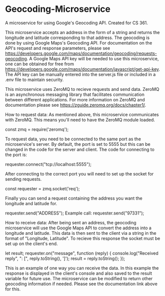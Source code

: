 # Geocoding-Microservice
A microservice for using Google's Geocoding API. Created for CS 361. 

This microservice accepts an address in the form of a string and returns the longitude and latitude corresponding to that address. The geocoding is done by using Google Maps's Geocoding API. For documentation on the API's request and response parameters, please see https://developers.google.com/maps/documentation/geocoding/requests-geocoding. A Google Maps API key will be needed to use this microservice, one can be obtained for free from https://developers.google.com/maps/documentation/javascript/get-api-key. The API key can be manually entered into the server.js file or included in a .env file to maintain security. 

This microservice uses ZeroMQ to recieve requests and send data. ZeroMQ is an asynchronous messaging library that facilitates communication between different applications. For more information on ZeroMQ and documentation please see https://zguide.zeromq.org/docs/chapter1/.

How to request data:
As mentioned above, this microservice communicates with ZeroMQ. This means you'll need to have the ZeroMQ module loaded.

const zmq = require('zeromq');

To request data, you need to be connected to the same port as the microservice's server. By default, the port is set to 5555 but this can be changed in the code for the server and client. The code for connecting to the port is:

requester.connect("tcp://localhost:5555");

After connecting to the correct port you will need to set up the socket for sending requests.

const requester = zmq.socket('req');

Finally you can send a request containing the address you want the longitude and latitude for.

requester.send("ADDRESS");
Example call: requester.send("97331");

How to receive data:
After being sent an address, the geocoding microservice will use the Google Maps API to convert the address into a longitude and latitude. This data is then sent to the client via a string in the format of "Longitude, Latitude". To recieve this response the socket must be set up on the client's end.

let result;
requester.on("message", function (reply) {
  console.log("Received reply", ": [", reply.toString(), ']');
  result = reply.toString();
});

This is an example of one way you can receive the data. In this example the response is displayed in the client's console and also saved to the result variable for future use. The microservice can be modified to return other geocoding information if needed. Please see the documentation link above for this.
